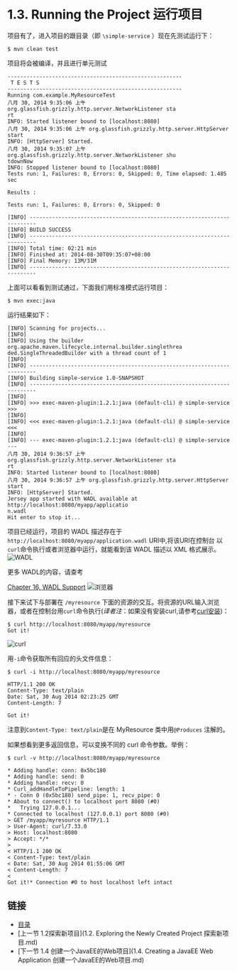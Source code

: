 1.3. Running the Project 运行项目
========================

项目有了，进入项目的跟目录（即 `\simple-service` ）现在先测试运行下：

	$ mvn clean test

项目将会被编译，并且进行单元测试

		
	-------------------------------------------------------
	 T E S T S
	-------------------------------------------------------
	Running com.example.MyResourceTest
	八月 30, 2014 9:35:06 上午 org.glassfish.grizzly.http.server.NetworkListener sta
	rt
	INFO: Started listener bound to [localhost:8080]
	八月 30, 2014 9:35:06 上午 org.glassfish.grizzly.http.server.HttpServer start
	INFO: [HttpServer] Started.
	八月 30, 2014 9:35:07 上午 org.glassfish.grizzly.http.server.NetworkListener shu
	tdownNow
	INFO: Stopped listener bound to [localhost:8080]
	Tests run: 1, Failures: 0, Errors: 0, Skipped: 0, Time elapsed: 1.485 sec
	
	Results :
	
	Tests run: 1, Failures: 0, Errors: 0, Skipped: 0
	
	[INFO] ------------------------------------------------------------------------
	[INFO] BUILD SUCCESS
	[INFO] ------------------------------------------------------------------------
	[INFO] Total time: 02:21 min
	[INFO] Finished at: 2014-08-30T09:35:07+08:00
	[INFO] Final Memory: 13M/31M
	[INFO] ------------------------------------------------------------------------
		 
上面可以看看到测试通过，下面我们用标准模式运行项目：

	$ mvn exec:java

运行结果如下：

	[INFO] Scanning for projects...
	[INFO]
	[INFO] Using the builder org.apache.maven.lifecycle.internal.builder.singlethrea
	ded.SingleThreadedBuilder with a thread count of 1
	[INFO]
	[INFO] ------------------------------------------------------------------------
	[INFO] Building simple-service 1.0-SNAPSHOT
	[INFO] ------------------------------------------------------------------------
	[INFO]
	[INFO] >>> exec-maven-plugin:1.2.1:java (default-cli) @ simple-service >>>
	[INFO]
	[INFO] <<< exec-maven-plugin:1.2.1:java (default-cli) @ simple-service <<<
	[INFO]
	[INFO] --- exec-maven-plugin:1.2.1:java (default-cli) @ simple-service ---
	八月 30, 2014 9:36:57 上午 org.glassfish.grizzly.http.server.NetworkListener sta
	rt
	INFO: Started listener bound to [localhost:8080]
	八月 30, 2014 9:36:57 上午 org.glassfish.grizzly.http.server.HttpServer start
	INFO: [HttpServer] Started.
	Jersey app started with WADL available at http://localhost:8080/myapp/applicatio
	n.wadl
	Hit enter to stop it...


项目已经运行，项目的 WADL 描述存在于`http://localhost:8080/myapp/application.wadl` URI中,将该URI在控制台 以`curl`命令执行或者浏览器中运行，就能看到该 WADL 描述以 XML 格式展示。
![WADL](http://i1288.photobucket.com/albums/b484/waylau/waylau%20blog/Jersey-2-User-Guide/13-001_zps6f3fbf2c.jpg)

更多 WADL的内容，请查考

[Chapter 16, WADL Support](https://jersey.java.net/documentation/latest/user-guide.html#wadl)
![浏览器](http://i1288.photobucket.com/albums/b484/waylau/waylau%20blog/Jersey-2-User-Guide/13-002_zps3e227427.jpg)

接下来试下与部署在 `/myresource` 下面的资源的交互。将资源的URL输入浏览器，或者在控制台用`curl`命令执行(*译者注*：如果没有安装curl,请参考[curl安装](http://jingyan.baidu.com/article/a681b0dec4c67a3b1943467c.html))：

	$ curl http://localhost:8080/myapp/myresource
	Got it!

![curl](http://i1288.photobucket.com/albums/b484/waylau/waylau%20blog/Jersey-2-User-Guide/13-003_zpsd3aaca63.jpg)

用`-i`命令获取所有回应的头文件信息：
	
	$ curl -i http://localhost:8080/myapp/myresource

	HTTP/1.1 200 OK
	Content-Type: text/plain
	Date: Sat, 30 Aug 2014 02:23:25 GMT
	Content-Length: 7
	
	Got it!

注意到`Content-Type: text/plain`是在 MyResource 类中用`@Produces` 注解的。

如果想看到更多返回信息，可以变换不同的 curl 命令参数。举例：
	
	$ curl -v http://localhost:8080/myapp/myresource

	* Adding handle: conn: 0x5bc180
	* Adding handle: send: 0
	* Adding handle: recv: 0
	* Curl_addHandleToPipeline: length: 1
	* - Conn 0 (0x5bc180) send_pipe: 1, recv_pipe: 0
	* About to connect() to localhost port 8080 (#0)
	*   Trying 127.0.0.1...
	* Connected to localhost (127.0.0.1) port 8080 (#0)
	> GET /myapp/myresource HTTP/1.1
	> User-Agent: curl/7.33.0
	> Host: localhost:8080
	> Accept: */*
	>
	< HTTP/1.1 200 OK
	< Content-Type: text/plain
	< Date: Sat, 30 Aug 2014 01:55:06 GMT
	< Content-Length: 7
	<
	Got it!* Connection #0 to host localhost left intact

## 链接
* [目录](../目录.md)
* [上一节 1.2探索新项目](1.2. Exploring the Newly Created Project 探索新项目.md)
* [下一节 1.4 创建一个JavaEE的Web项目](1.4. Creating a JavaEE Web Application 创建一个JavaEE的Web项目.md)